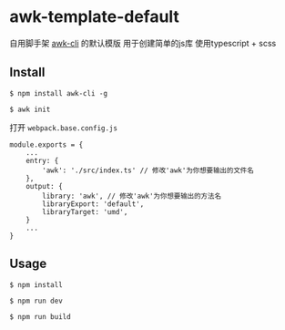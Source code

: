 # awk-template-default
自用脚手架 [awk-cli](https://github.com/aweikalee/awk-cli) 的默认模版
用于创建简单的js库
使用typescript + scss

## Install
```
$ npm install awk-cli -g

$ awk init
```
打开 `webpack.base.config.js`
```
module.exports = {
    ...
    entry: {
        'awk': './src/index.ts' // 修改'awk'为你想要输出的文件名
    },
    output: {
        library: 'awk', // 修改'awk'为你想要输出的方法名
        libraryExport: 'default',
        libraryTarget: 'umd',
    }
    ...
}
```

## Usage
```
$ npm install

$ npm run dev

$ npm run build
```
